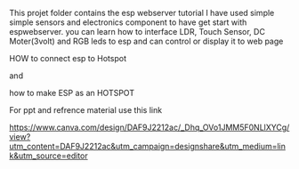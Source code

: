 This projet folder contains the esp webserver tutorial I have used simple simple sensors and electronics component to have get start with espwebserver.
you can learn how to interface LDR, Touch Sensor, DC Moter(3volt) and RGB leds to esp and can control or display it to web page

HOW to connect esp to Hotspot 

and 
          
how to make ESP as an HOTSPOT


For ppt and refrence material use this link 

https://www.canva.com/design/DAF9J2212ac/_Dhq_OVo1JMM5F0NLlXYCg/view?utm_content=DAF9J2212ac&utm_campaign=designshare&utm_medium=link&utm_source=editor




